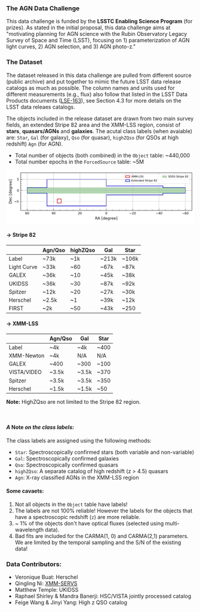 ### The AGN Data Challenge
This data challenge is funded by the __LSSTC Enabling Science Program__ (for prizes). As stated in the initial proposal, this data challenge aims at "motivating planning for AGN science with the Rubin Observatory Legacy Survey of Space and Time (LSST), focusing on 1) parameterization of AGN light curves, 2) AGN selection, and 3) AGN photo-z." 

### The Dataset
The dataset released in this data challenge are pulled from different source (public archive) and put together to mimic the future LSST data release catalogs as much as possible. The column names and units used for different measurements (e.g., flux) also follow that listed in the LSST Data Products documents ([LSE-163](https://github.com/lsst/LSE-163)), see Section 4.3 for more details on the LSST data releaes catalogs. 

The objects included in the release dataset are drawn from two main survey fields, an extended Stripe 82 area and the XMM-LSS region, consist of __stars__, __quasars/AGNs__ and __galaxies__. The acutal class labels (when avaiable) are: `Star`, `Gal` (for galaxy), `Qso` (for quasar), `highZQso` (for QSOs at high redshift) `Agn` (for AGN).

- Total number of objects (both combined) in the `Object` table: ~440,000
- Total number epochs in the `ForcedSource` table: ~5M

<img src='docs/figs/dc_footprint.jpeg' style='width:1200px' img>
<br>

#### -> __Stripe 82__

|               | Agn/Qso   | highZQso   | Gal       |  Star      |
| --------------| --------- | ---------- | ----------| ---------- |
| Label         | ~73k      | ~1k        | ~213k     | ~106k      |
| Light Curve   | ~33k      | ~60        | ~67k      | ~87k       |
| GALEX         | ~36k      | ~10        | ~45k      | ~38k       |
| UKIDSS        | ~36k      | ~30        | ~87k      | ~92k       |
| Spitzer       | ~12k      | ~20        | ~27k      | ~30k       |
| Herschel      | ~2.5k     | ~1         | ~39k      | ~12k       |
| FIRST         | ~2k       | ~50        | ~43k      | ~250       |


#### -> __XMM-LSS__

|               | Agn/Qso   | Gal       |  Star      |
| --------------| --------- | ----------| ---------- |
| Label         | ~4k       | ~4k       | ~400       |
| XMM-Newton    | ~4k       | N/A       | N/A        |
| GALEX         | ~400      | ~300      | ~100       |
| VISTA/VIDEO   | ~3.5k     | ~3.5k     | ~370       |
| Spitzer       | ~3.5k     | ~3.5k     | ~350       |
| Herschel      | ~1.5k     | ~1.5k     | ~50        |

__Note:__ HighZQso are not limited to the Stripe 82 region. 

<br>

#### *A* __Note__ *on the class labels:*
The class labels are assigned using the following methods:
- `Star`: Spectroscopically confirmed stars (both variable and non-variable)
- `Gal`: Spectroscopically confirmed galaxies
- `Qso`: Spectroscopically confirmed quasars
- `highZQso`: A separate catalog of high redshift (z > 4.5) quasars
- `Agn`: X-ray classified AGNs in the XMM-LSS region

#### Some cavaets:
1. Not all objects in the `Object` table have labels!
1. The labels are not 100% reliable! However the labels for the objects that have a spectroscopic redshift (`z`) are more reliable. 
2. ~ 1% of the objects don't have optical fluxes (selected using multi-wavelength data).
3. Bad fits are included for the CARMA(1, 0) and CARMA(2,1) parameters. We are limited by the temporal sampling and the S/N of the existing data!


### Data Contributors:
- Veronique Buat: Herschel
- Qingling Ni: [XMM-SERVS](https://personal.psu.edu/wnb3/xmmservs/xmmservs.html)
- Matthew Temple: UKIDSS
- Raphael Shirley & Mandra Banerji: HSC/VISTA jointly processed catalog
- Feige Wang & Jinyi Yang: High z QSO catalog
